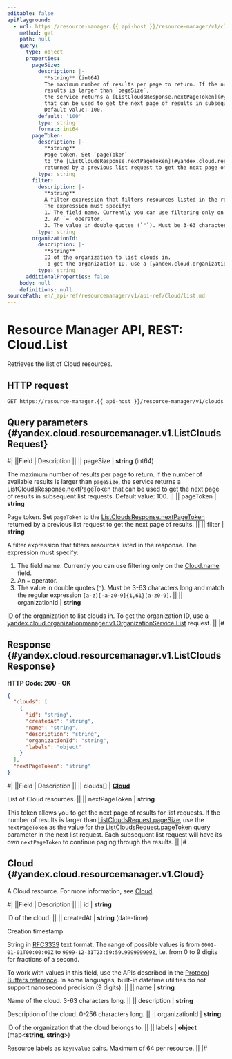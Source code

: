 ```yaml
---
editable: false
apiPlayground:
  - url: https://resource-manager.{{ api-host }}/resource-manager/v1/clouds
    method: get
    path: null
    query:
      type: object
      properties:
        pageSize:
          description: |-
            **string** (int64)
            The maximum number of results per page to return. If the number of available
            results is larger than `pageSize`,
            the service returns a [ListCloudsResponse.nextPageToken](#yandex.cloud.resourcemanager.v1.ListCloudsResponse)
            that can be used to get the next page of results in subsequent list requests.
            Default value: 100.
          default: '100'
          type: string
          format: int64
        pageToken:
          description: |-
            **string**
            Page token. Set `pageToken`
            to the [ListCloudsResponse.nextPageToken](#yandex.cloud.resourcemanager.v1.ListCloudsResponse)
            returned by a previous list request to get the next page of results.
          type: string
        filter:
          description: |-
            **string**
            A filter expression that filters resources listed in the response.
            The expression must specify:
            1. The field name. Currently you can use filtering only on the [Cloud.name](#yandex.cloud.resourcemanager.v1.Cloud) field.
            2. An `=` operator.
            3. The value in double quotes (`"`). Must be 3-63 characters long and match the regular expression `[a-z][-a-z0-9]{1,61}[a-z0-9]`.
          type: string
        organizationId:
          description: |-
            **string**
            ID of the organization to list clouds in.
            To get the organization ID, use a [yandex.cloud.organizationmanager.v1.OrganizationService.List](/docs/organization/api-ref/Organization/list#List) request.
          type: string
      additionalProperties: false
    body: null
    definitions: null
sourcePath: en/_api-ref/resourcemanager/v1/api-ref/Cloud/list.md
---
```


# Resource Manager API, REST: Cloud.List

Retrieves the list of Cloud resources.

## HTTP request

```
GET https://resource-manager.{{ api-host }}/resource-manager/v1/clouds
```

## Query parameters {#yandex.cloud.resourcemanager.v1.ListCloudsRequest}

#|
||Field | Description ||
|| pageSize | **string** (int64)

The maximum number of results per page to return. If the number of available
results is larger than `pageSize`,
the service returns a [ListCloudsResponse.nextPageToken](#yandex.cloud.resourcemanager.v1.ListCloudsResponse)
that can be used to get the next page of results in subsequent list requests.
Default value: 100. ||
|| pageToken | **string**

Page token. Set `pageToken`
to the [ListCloudsResponse.nextPageToken](#yandex.cloud.resourcemanager.v1.ListCloudsResponse)
returned by a previous list request to get the next page of results. ||
|| filter | **string**

A filter expression that filters resources listed in the response.
The expression must specify:
1. The field name. Currently you can use filtering only on the [Cloud.name](#yandex.cloud.resourcemanager.v1.Cloud) field.
2. An `=` operator.
3. The value in double quotes (`"`). Must be 3-63 characters long and match the regular expression `[a-z][-a-z0-9]{1,61}[a-z0-9]`. ||
|| organizationId | **string**

ID of the organization to list clouds in.
To get the organization ID, use a [yandex.cloud.organizationmanager.v1.OrganizationService.List](/docs/organization/api-ref/Organization/list#List) request. ||
|#

## Response {#yandex.cloud.resourcemanager.v1.ListCloudsResponse}

**HTTP Code: 200 - OK**

```json
{
  "clouds": [
    {
      "id": "string",
      "createdAt": "string",
      "name": "string",
      "description": "string",
      "organizationId": "string",
      "labels": "object"
    }
  ],
  "nextPageToken": "string"
}
```

#|
||Field | Description ||
|| clouds[] | **[Cloud](#yandex.cloud.resourcemanager.v1.Cloud)**

List of Cloud resources. ||
|| nextPageToken | **string**

This token allows you to get the next page of results for list requests. If the number of results
is larger than [ListCloudsRequest.pageSize](#yandex.cloud.resourcemanager.v1.ListCloudsRequest), use
the `nextPageToken` as the value
for the [ListCloudsRequest.pageToken](#yandex.cloud.resourcemanager.v1.ListCloudsRequest) query parameter
in the next list request. Each subsequent list request will have its own
`nextPageToken` to continue paging through the results. ||
|#

## Cloud {#yandex.cloud.resourcemanager.v1.Cloud}

A Cloud resource. For more information, see [Cloud](/docs/resource-manager/concepts/resources-hierarchy#cloud).

#|
||Field | Description ||
|| id | **string**

ID of the cloud. ||
|| createdAt | **string** (date-time)

Creation timestamp.

String in [RFC3339](https://www.ietf.org/rfc/rfc3339.txt) text format. The range of possible values is from
`0001-01-01T00:00:00Z` to `9999-12-31T23:59:59.999999999Z`, i.e. from 0 to 9 digits for fractions of a second.

To work with values in this field, use the APIs described in the
[Protocol Buffers reference](https://developers.google.com/protocol-buffers/docs/reference/overview).
In some languages, built-in datetime utilities do not support nanosecond precision (9 digits). ||
|| name | **string**

Name of the cloud. 3-63 characters long. ||
|| description | **string**

Description of the cloud. 0-256 characters long. ||
|| organizationId | **string**

ID of the organization that the cloud belongs to. ||
|| labels | **object** (map<**string**, **string**>)

Resource labels as `` key:value `` pairs. Maximum of 64 per resource. ||
|#